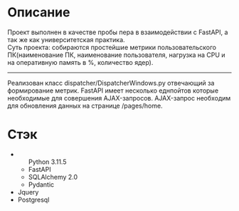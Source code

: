 <h1> Описание</h1>
Проект выполнен в качестве пробы пера в взаимодействии с FastAPI, а так же как университетская практика.<br>
Cуть проекта: собираются простейшие метрики пользовательского ПК(наименование ПК, наименование пользователя, нагрузка на CPU и на оперативную память в %, количество ядер).
<hr>
Реализован класс dispatcher/DispatcherWindows.py отвечающий за формирование метрик. FastAPI имеет несколько еднпойтов которые необходимые для совершения AJAX-запросов. AJAX-запрос необходим для обновления данных на странице /pages/home.
<br>


<h1>Стэк</h1>

<ul>
  <li><ul>Python 3.11.5</li>
    <li>FastAPI</li>
    <li> SQLAlchemy 2.0</li>
    <li> Pydantic</li>
  </ul>
  <li>Jquery</li>
  <li>Postgresql</li>
</ul>
